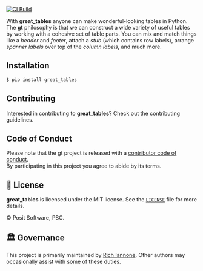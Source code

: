 [![CI Build](https://github.com/posit-dev/great_tables/workflows/CI%20Tests/badge.svg?branch=main)](https://github.com/posit-dev/great_tables/actions?query=workflow%3A%22CI+Tests%22+branch%3Amain)

With **great_tables** anyone can make wonderful-looking tables in Python. The **gt** philosophy is that we can construct a wide variety of useful tables by working with a cohesive set of table parts. You can mix and match things like a *header* and *footer*, attach a *stub* (which contains row labels), arrange *spanner labels* over top of the *column labels*, and much more.

## Installation

```bash
$ pip install great_tables
```

## Contributing

Interested in contributing to **great_tables**? Check out the contributing guidelines.

## Code of Conduct

Please note that the gt project is released with a [contributor code of conduct](https://www.contributor-covenant.org/version/2/0/code_of_conduct/).<br>By participating in this project you agree to abide by its terms.

## 📄 License

**great_tables** is licensed under the MIT license. See the [`LICENSE`](LICENSE) file for more details.

© Posit Software, PBC.

## 🏛️ Governance

This project is primarily maintained by [Rich Iannone](https://twitter.com/riannone). Other authors may occasionally assist with some of these duties.
